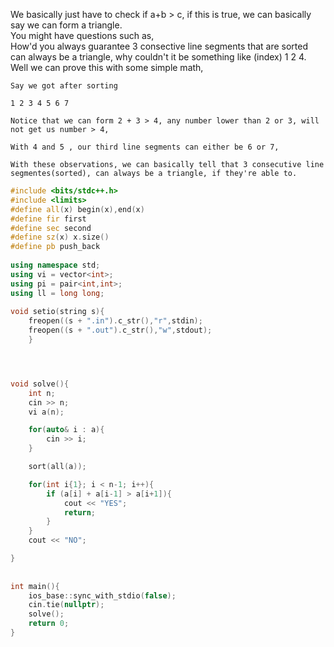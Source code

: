 We basically just have to check if a+b > c, if this is true, we can basically say we can form a triangle. 
<br>
You might have questions such as, <br>
How'd you always guarantee 3 consective line segments that are sorted can always be a triangle, why couldn't it be something like (index) 1 2 4. Well we can prove this with some simple math,
```
Say we got after sorting

1 2 3 4 5 6 7

Notice that we can form 2 + 3 > 4, any number lower than 2 or 3, will not get us number > 4, 

With 4 and 5 , our third line segments can either be 6 or 7, 

With these observations, we can basically tell that 3 consecutive line segmentes(sorted), can always be a triangle, if they're able to.
```
```cpp
#include <bits/stdc++.h>
#include <limits>
#define all(x) begin(x),end(x)
#define fir first
#define sec second
#define sz(x) x.size()
#define pb push_back
 
using namespace std;
using vi = vector<int>;
using pi = pair<int,int>;
using ll = long long;
 
void setio(string s){
	freopen((s + ".in").c_str(),"r",stdin);
	freopen((s + ".out").c_str(),"w",stdout);
	}




void solve(){
    int n;
    cin >> n;
    vi a(n);

    for(auto& i : a){
        cin >> i;
    }

    sort(all(a));

    for(int i{1}; i < n-1; i++){
        if (a[i] + a[i-1] > a[i+1]){
            cout << "YES";
            return;
        }
    }
    cout << "NO";

}
 
 
int main(){
	ios_base::sync_with_stdio(false);
	cin.tie(nullptr);
	solve();
	return 0;
}
```